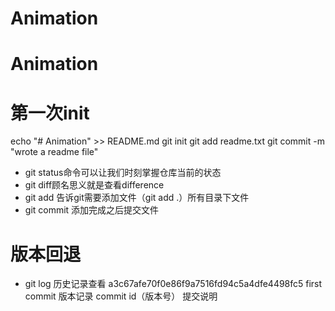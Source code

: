 # Animation
# Animation

# 第一次init
echo "# Animation" >> README.md
git init
git add readme.txt
git commit -m "wrote a readme file"

* git status命令可以让我们时刻掌握仓库当前的状态
* git diff顾名思义就是查看difference
* git add 告诉git需要添加文件（git add .）所有目录下文件
* git commit 添加完成之后提交文件

# 版本回退
* git log 历史记录查看
  a3c67afe70f0e86f9a7516fd94c5a4dfe4498fc5 first commit
  版本记录  commit id（版本号）                提交说明

